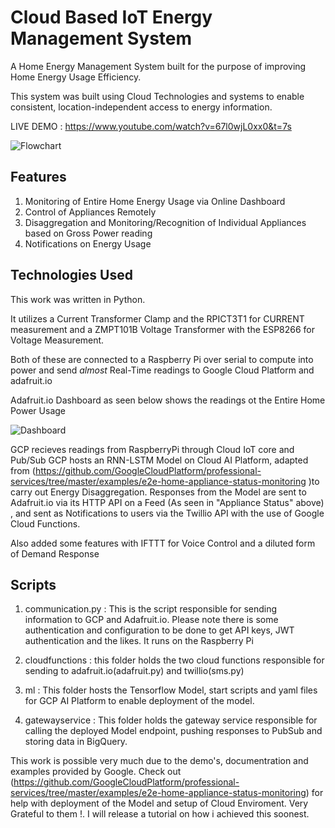 # Cloud Based IoT Energy Management System
A Home Energy Management System built for the purpose of improving Home Energy Usage Efficiency.

This system was built using Cloud Technologies and systems to enable consistent, location-independent access to energy information.

LIVE DEMO : https://www.youtube.com/watch?v=67l0wjL0xx0&t=7s


![Flowchart](https://github.com/wintercameearly/undergrad_proj/blob/master/withcloudfunctions.jpg)



## Features 

1. Monitoring of Entire Home Energy Usage via Online Dashboard
2. Control of Appliances Remotely
3. Disaggregation and Monitoring/Recognition of Individual Appliances based on Gross Power reading
4. Notifications on Energy Usage 

## Technologies Used
This work was written in Python.

It utilizes a Current Transformer Clamp and the RPICT3T1 for CURRENT measurement and a ZMPT101B Voltage Transformer with the ESP8266 for Voltage Measurement. 

Both of these are connected to a Raspberry Pi over serial to compute into power and send *almost* Real-Time readings to Google Cloud Platform and adafruit.io

Adafruit.io Dashboard as seen below shows the readings ot the Entire Home Power Usage 

![Dashboard](https://github.com/wintercameearly/undergrad_proj/blob/master/Picture1.png)

GCP recieves readings from RaspberryPi through Cloud IoT core and Pub/Sub
GCP hosts an RNN-LSTM Model on Cloud AI Platform, adapted from (https://github.com/GoogleCloudPlatform/professional-services/tree/master/examples/e2e-home-appliance-status-monitoring
)to carry out Energy Disaggregation.
Responses from the Model are sent to Adafruit.io via its HTTP API on a Feed (As seen in "Appliance Status" above) , and sent as Notifications to users via the Twillio API with the use of Google Cloud Functions. 

Also added some features with IFTTT for Voice Control and a diluted form of Demand Response

## Scripts

1. communication.py : This is the script responsible for sending information to GCP and Adafruit.io. Please note there is some authentication and configuration to be done to get API keys, JWT authentication and the likes. It runs on the Raspberry Pi

2. cloudfunctions : this folder holds the two cloud functions responsible for sending to adafruit.io(adafruit.py) and twillio(sms.py)

3. ml : This folder hosts the Tensorflow Model, start scripts and yaml files for GCP AI Platform  to enable deployment of the model.

4. gatewayservice : This folder holds the gateway service responsible for calling the deployed Model endpoint, pushing responses to PubSub and storing data in BigQuery.


This work is possible very much due to the demo's, documentration and examples provided by Google. Check out (https://github.com/GoogleCloudPlatform/professional-services/tree/master/examples/e2e-home-appliance-status-monitoring) for help with deployment of the Model and setup of Cloud Enviroment. Very Grateful to them !.
I will release a tutorial on how i achieved this soonest.

